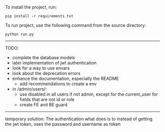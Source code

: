 
To install the project, run:

```
pip install -r requirements.txt
```

To run project, use the following command from the source directory:

```
python run.py
```

----------------
TODO: 
- complete the database models
- later implementation of jwt authentication
- look for a way to use envars
- look about the deprecation errors
- enhance the documentation, especially the README
    - add recommendations to create a env
- in /admin/users/:
    - use disabled in all users if not admin, except for the current_user for fields that are not id or role
    - create FE and BE guard


----------------
temporary solution:
    The authentication what does is to instead of getting the jwt token, uses the password and username as token